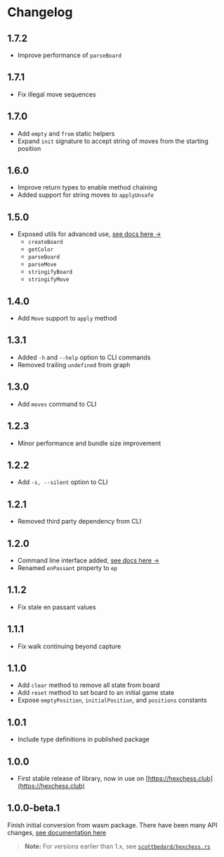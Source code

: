 # Changelog

## 1.7.2

- Improve performance of `parseBoard`

## 1.7.1

- Fix illegal move sequences

## 1.7.0

- Add `empty` and `from` static helpers
- Expand `init` signature to accept string of moves from the starting position

## 1.6.0

- Improve return types to enable method chaining
- Added support for string moves to `applyUnsafe`

## 1.5.0

- Exposed utils for advanced use, [see docs here &rarr;](https://github.com/scottbedard/hexchess.ts?tab=readme-ov-file#advanced-usage)
  - `createBoard`
  - `getColor`
  - `parseBoard`
  - `parseMove`
  - `stringifyBoard`
  - `stringifyMove` 

## 1.4.0

- Add `Move` support to `apply` method

## 1.3.1

- Added `-h` and `--help` option to CLI commands
- Removed trailing `undefined` from graph

## 1.3.0

- Add `moves` command to CLI

## 1.2.3

- Minor performance and bundle size improvement

## 1.2.2

- Add `-s, --silent` option to CLI

## 1.2.1

- Removed third party dependency from CLI

## 1.2.0

- Command line interface added, [see docs here &rarr;](https://github.com/scottbedard/hexchess.ts?tab=readme-ov-file#cli)
- Renamed `enPassant` property to `ep`

## 1.1.2

- Fix stale en passant values

## 1.1.1

- Fix walk continuing beyond capture

## 1.1.0

- Add `clear` method to remove all state from board
- Add `reset` method to set board to an initial game state
- Expose `emptyPosition`, `initialPosition`, and `positions` constants

## 1.0.1

- Include type definitions in published package

## 1.0.0

- First stable release of library, now in use on [https://hexchess.club](https://hexchess.club)

## 1.0.0-beta.1

Finish initial conversion from wasm package. There have been many API changes, [see documentation here](https://github.com/scottbedard/hexchess.ts)

> **Note:** For versions earlier than 1.x, see [`scottbedard/hexchess.rs`](https://github.com/scottbedard/hexchess.rs)
